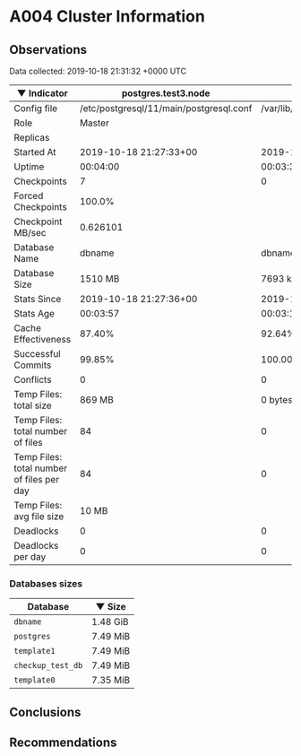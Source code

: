 # A004 Cluster Information #

## Observations ##
Data collected: 2019-10-18 21:31:32 +0000 UTC  

|&#9660;&nbsp;Indicator | postgres.test3.node | postgres.test1.node | postgres.test2.node |
|--------|-------|-------- |-------- |
|Config file |/etc/postgresql/11/main/postgresql.conf|/var/lib/postgresql/11/data1/postgresql.conf|/var/lib/postgresql/11/data2/postgresql.conf|
|Role |Master|<no value>|<no value>|
|Replicas ||<no value>|<no value>|
|Started At |2019-10-18&nbsp;21:27:33+00|2019-10-18 21:27:40+00|2019-10-18 21:27:44+00|
|Uptime |00:04:00|00:03:37|00:03:41|
|Checkpoints |7|0|0|
|Forced Checkpoints |100.0%|<no value>|<no value>|
|Checkpoint MB/sec |0.626101|<no value>|<no value>|
|Database Name |dbname|dbname|dbname|
|Database Size |1510&nbsp;MB|7693 kB|7677 kB|
|Stats Since |2019-10-18&nbsp;21:27:36+00|2019-10-18 21:28:02+00|2019-10-18 21:28:02+00|
|Stats Age |00:03:57|00:03:14|00:03:22|
|Cache Effectiveness |87.40%|92.64%|92.64%|
|Successful Commits |99.85%|100.00%|100.00%|
|Conflicts |0|0|0|
|Temp Files: total size |869&nbsp;MB|0 bytes|0 bytes|
|Temp Files: total number of files |84|0|0|
|Temp Files: total number of files per day |84|0|0|
|Temp Files: avg file size |10&nbsp;MB|<no value>|<no value>|
|Deadlocks |0|0|0|
|Deadlocks per day |0|0|0|


### Databases sizes ###

| Database | &#9660;&nbsp;Size |
|----------|--------|
| `dbname` | 1.48&nbsp;GiB |
| `postgres` | 7.49&nbsp;MiB |
| `template1` | 7.49&nbsp;MiB |
| `checkup_test_db` | 7.49&nbsp;MiB |
| `template0` | 7.35&nbsp;MiB |


## Conclusions ##


## Recommendations ##

